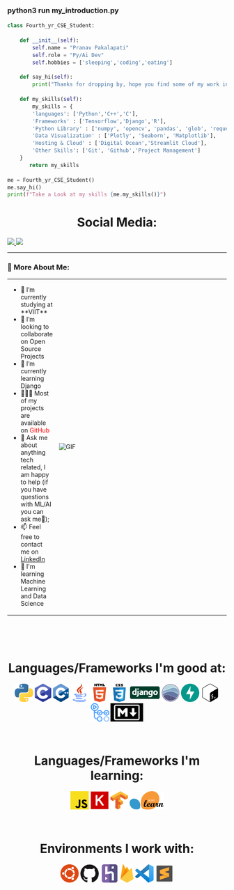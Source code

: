 ### python3 run my_introduction.py
```python
class Fourth_yr_CSE_Student:

    def __init__(self):
        self.name = "Pranav Pakalapati" 
        self.role = "Py/Ai Dev"
        self.hobbies = ['sleeping','coding','eating']

    def say_hi(self):
        print("Thanks for dropping by, hope you find some of my work interesting.")
        
    def my_skills(self):
        my_skills = { 
        'languages': ['Python','C++','C'],
        'Frameworks' : ['Tensorflow','Django','R'],
        'Python Library' : ['numpy', 'opencv', 'pandas', 'glob', 'requests', 'PIL'],
        'Data Visualization' : ['Plotly', 'Seaborn', 'Matplotlib'],
        'Hosting & Cloud' : ['Digital Ocean','Streamlit Cloud'],
        'Other Skills': ['Git', 'Github','Project Management']
    }
       return my_skills
    
me = Fourth_yr_CSE_Student()
me.say_hi()
print(f"Take a Look at my skills {me.my_skills()}")
```

<!-- Social icons section -->
<h1 align="center"> Social Media: </h1>
    <a href="https://www.linkedin.com/in/pranav-pakalapati/">
      <img src="https://img.shields.io/badge/linkedin-7cebf5?&style=for-the-badge&logo=linkedin&logoColor=black">
    </a>
    <a href="mailto:pranavpakalapati@gmail.com">
      <img src="https://img.shields.io/badge/SEND%20MAIL-7cebf5?&style=for-the-badge&logo=MAIL.RU&logoColor=black">
    </a>
  </p>
</h1>

<hr>


### 🧐 More About Me:
<table style="border: none;">
  <tr style="border: none;">
    <td style="border: none;">
      <ul>
        <li>
          🔭 I’m currently studying at **VIIT**
        </li>
        <li>
          🤝 I’m looking to collaborate on Open Source Projects
        </li>
        <li>
          🌱 I’m currently learning Django  
        </li>
        <li> 
          👨🏻‍💻 Most of my projects are available on <a style='text-decoration:none;color:red' target='_blank' href="https://github.com/PranavPakalapati?tab=repositories">GitHub</a>
        </li>
        <li>
          💬 Ask me about anything tech related, I am happy to help (if you have questions with ML/AI you can ask me🐧);
        </li>
        <li>
          📫 Feel free to contact me on <a href="https://www.linkedin.com/in/pranav-pakalapati/">LinkedIn</a>
        </li>
        <li>
          🧠 I'm learning Machine Learning and Data Science
        </li>
    </td>
    <td style="border: none;">
      <img align="right" alt="GIF" src="https://media1.giphy.com/media/xThuWu82QD3pj4wvEQ/giphy.gif?cid=790b761184ab84400e1cb4eefabca2bf83649c8520f19a73&rid=giphy.gif&ct=g" width="450vw"/>
    </td>
  </tr>
</table>
<br><br><br>

<!-- languajes and skills section -->

<h1 align="center"> Languages/Frameworks I'm good at: </h1>
<p align="center">
  <code><a href="https://www.python.org/"><img alt="Python" title="Python" src="./assets/python.png" height="42"></a></code>
  <code><a href="https://devdocs.io/c/"><img alt="C" title="C" src="./assets/c.png" height="42"></a></code>
  <code><a href="https://devdocs.io/cpp/"><img alt="C++" title="C++" src="./assets/cpp.png" height="42"></a></code>
  <code><a href="https://dev.java/learn/"><img alt="Java" title="Java" src="./assets/java.png" height="42"></a></code>
  <code><a href="https://en.wikipedia.org/wiki/HTML"><img alt="HTML 5" title="HTML 5" src="./assets/html.png" height="42"></a></code>
  <code><a href="https://www.w3.org/Style/CSS/Overview.en.html"><img alt="CSS 3" title="CSS 3" src="./assets/css.png" height="42"></a></code>
  <code><a href="https://www.djangoproject.com/"><img alt="Django" title="Django" src="./assets/Django-Logo.png" height="42"></a></code>
  <code><a href="https://www.djangoproject.com/"><img alt="Seaborn" title="Seaborn" src="./assets/seaborn.png" height="42"></a></code>
  <code><a href="https://fastapi.tiangolo.com/"><img alt="FastAPI" title="FastAPI" src="./assets/fast-api.svg" height="42"></a></code>
  <code><a href="https://www.gnu.org/software/bash"><img alt="Bash" title="Bash" src="./assets/bash.png" height="42"></a></code>
  <code><a href="https://github.com/features/actions"><img alt="GitHub Actions" title="GitHub Actions" src="./assets/actions.png" height="42"></a></code>
  <code><a href="https://daringfireball.net/projects/markdown"><img alt="Markdown" title="Markdown" src="./assets/markdown.png" height="42"></a></code>
</p>
<br>

<h1 align="center"> Languages/Frameworks I'm learning: </h1>
<p align="center">
  <code><a href="https://developer.mozilla.org/en-US/docs/Web/JavaScript"><img alt="JavaScript" title="JavaScript" src="./assets/js.png" height="42"></a></code>
  <code><a href="https://www.java.com/en/"><img alt="Keras" title="Keras" src="./assets/keras.png" height="42"></a></code>
  <code><a href="https://www.java.com/en/"><img alt="Tensorflow" title="Tensorflow" src="./assets/Tensorflowpng.png" height="42"></a></code>
  <code><a href="https://www.java.com/en/"><img alt="Sklearn" title="Sklearn" src="./assets/sklearnpng.png" height="42"></a></code>
</p>
<br>

<h1 align="center"> Environments I work with: </h1>
<p align="center">
  <code><a href="https://www.archlinux.org/"><img alt="Ubuntu" title="Ubuntu" src="./assets/ubuntu.png" height="42"></a></code>
  <code><a href="https://github.com/"><img alt="GitHub" title="GitHub" src="./assets/github.png" height="42"></a></code>
  <code><a href="https://www.npmjs.com"><img alt="Heroku" title="Heroku" src="./assets/heroku.png" height="42"></a></code>
  <code><a href="https://www.npmjs.com"><img alt="FireBase" title="FireBase" src="./assets/firebase.png" height="42"></a></code>
  <code><a href="https://code.visualstudio.com/"><img alt="Vs code" title="Vs code" src="./assets/vscode.png" height="42"></a></code>
  <code><a href="https://code.visualstudio.com/"><img alt="Sublime Text" title="Sublime Text" src="./assets/sublime.png" height="42"></a></code>
</p>
<br>


